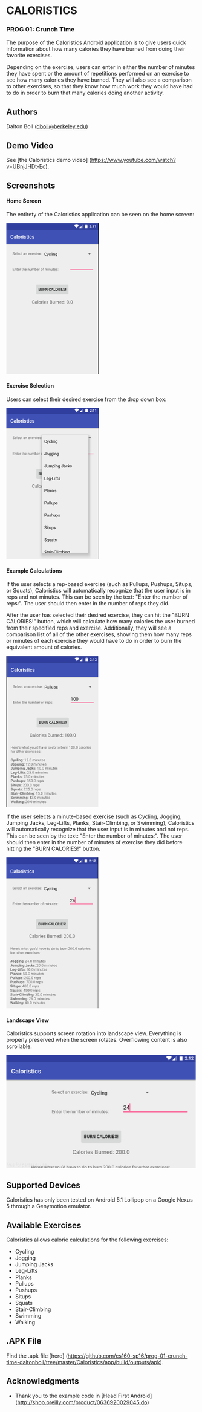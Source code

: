# CALORISTICS 
### PROG 01: Crunch Time

The purpose of the Caloristics Android application is to give users quick information about how many calories they have burned from doing their favorite exercises. 

Depending on the exercise, users can enter in either the number of minutes they have spent or the amount of repetitions performed on an exercise to see how many calories they have burned. They will also see a comparison to other exercises, so that they know how much work they would have had to do in order to burn that many calories doing another activity.

## Authors

Dalton Boll ([dboll@berkeley.edu](mailto:dboll@berkeley.edu))


## Demo Video

See [the Caloristics demo video] (https://www.youtube.com/watch?v=UBnjJHDt-Eo).


## Screenshots

#### Home Screen
The entirety of the Caloristics application can be seen on the home screen:

<img src="screenshots/1_home_screen.png" height="400" alt="Home Screen"/>

#### Exercise Selection
Users can select their desired exercise from the drop down box:

<img src="screenshots/2_drop_down.png" height="400" alt="Exercise Selection"/>

#### Example Calculations
If the user selects a rep-based exercise (such as Pullups, Pushups, Situps, or Squats), Caloristics will automatically recognize that the user input is in reps and not minutes. This can be seen by the text: "Enter the number of reps:". The user should then enter in the number of reps they did.

After the user has selected their desired exercise, they can hit the "BURN CALORIES!" button, which will calculate how many calories the user burned from their specified reps and exercise. Additionally, they will see a comparison list of all of the other exercises, showing them how many reps or minutes of each exercise they would have to do in order to burn the equivalent amount of calories.

<img src="screenshots/3_pullup_calculation.png" height="400" alt="Rep-based Pullup Calculation"/>

If the user selects a minute-based exercise (such as Cycling, Jogging, Jumping Jacks, Leg-Lifts, Planks, Stair-Climbing, or Swimming), Caloristics will automatically recognize that the user input is in minutes and not reps. This can be seen by the text: "Enter the number of minutes:". The user should then enter in the number of minutes of exercise they did before hitting the "BURN CALORIES!" button.

<img src="screenshots/4_cycling_calculation.png" height="400" alt="Minute-based Cycling Calculation"/>

#### Landscape View
Caloristics supports screen rotation into landscape view. Everything is properly preserved when the screen rotates. Overflowing content is also scrollable.

<img src="screenshots/5_rotation_1.png" height="300" alt="Landscape View"/>


## Supported Devices

Caloristics has only been tested on Android 5.1 Lollipop on a Google Nexus 5 through a Genymotion emulator.


## Available Exercises

Caloristics allows calorie calculations for the following exercises:

* Cycling
* Jogging
* Jumping Jacks
* Leg-Lifts
* Planks
* Pullups
* Pushups
* Situps
* Squats
* Stair-Climbing
* Swimming
* Walking


## .APK File
Find the .apk file [here] (https://github.com/cs160-sp16/prog-01-crunch-time-daltonboll/tree/master/Caloristics/app/build/outputs/apk).


## Acknowledgments

* Thank you to the example code in [Head First Android] (http://shop.oreilly.com/product/0636920029045.do) 

